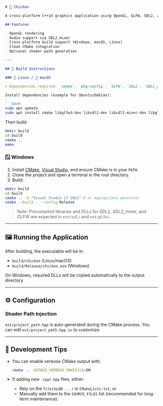 ```markdown
# 🐔 Chicken

A cross-platform C++14 graphics application using OpenGL, GLFW, SDL2, and GLM.

## Features

- OpenGL rendering
- Audio support via SDL2_mixer
- Cross-platform build support (Windows, macOS, Linux)
- Clean CMake integration
- Optional shader path generation

---

## 🔧 Build Instructions

### 🐧 Linux / 🍎 macOS

> Dependencies required: `cmake`, `pkg-config`, `GLFW`, `SDL2`, `SDL2_mixer`, `OpenGL`

Install dependencies (example for Ubuntu/Debian):

```bash
sudo apt update
sudo apt install cmake libglfw3-dev libsdl2-dev libsdl2-mixer-dev libglm-dev
````

Then build:

```bash
mkdir build
cd build
cmake ..
make
```

### 🪟 Windows

1. Install [CMake](https://cmake.org/), [Visual Studio](https://visualstudio.microsoft.com/), and ensure CMake is in your `PATH`.
2. Clone the project and open a terminal in the root directory.
3. Build:

```bash
mkdir build
cd build
cmake .. -G "Visual Studio 17 2022" # or appropriate generator
cmake --build . --config Release
```

> Note: Precompiled libraries and DLLs for SDL2, SDL2\_mixer, and GLFW are expected in `ext/sdl/` and `ext/glfw/`.

---

## 🖼️ Running the Application

After building, the executable will be in:

* `build/chicken` (Linux/macOS)
* `build/Release/chicken.exe` (Windows)

On Windows, required DLLs will be copied automatically to the output directory.

---

## ⚙️ Configuration

### Shader Path Injection

`ext/project_path.hpp` is auto-generated during the CMake process. You can edit `ext/project_path.hpp.in` to customize.

---

## 🧪 Development Tips

* You can enable verbose CMake output with:

  ```bash
  cmake .. -DCMAKE_VERBOSE_MAKEFILE=ON
  ```
* If adding new `.cpp`/`.hpp` files, either:

  * Rely on the `file(GLOB ...)` in `CMakeLists.txt`, or
  * Manually add them to the `SOURCE_FILES` list (recommended for long-term maintenance).
